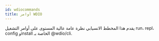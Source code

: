 ```yaml
---
id: wdiocommands
title: أوامر WDIO
---
```

يقدم هذا المخطط الانسيابي نظرة عامة عالية المستوى على أوامر التشغيل run، repl، config وinstall الخاصة بـ @wdio/cli.

<CreateFlowcharts id='wdiocommands' />